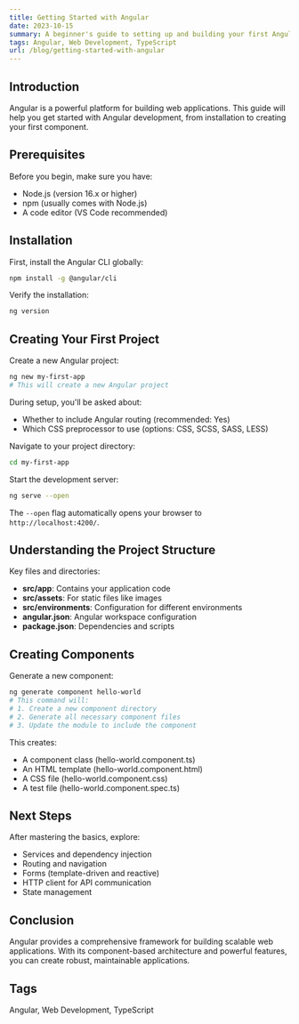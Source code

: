 ```yaml
---
title: Getting Started with Angular
date: 2023-10-15
summary: A beginner's guide to setting up and building your first Angular application.
tags: Angular, Web Development, TypeScript
url: /blog/getting-started-with-angular
---
```


## Introduction

Angular is a powerful platform for building web applications. This guide will help you get started with Angular development, from installation to creating your first component.

## Prerequisites

Before you begin, make sure you have:

- Node.js (version 16.x or higher)
- npm (usually comes with Node.js)
- A code editor (VS Code recommended)

## Installation

First, install the Angular CLI globally:

```bash data-user="user" data-host="localhost" class="command-line"
npm install -g @angular/cli
```

Verify the installation:

```bash data-user="user" data-host="localhost" class="command-line"
ng version
```

## Creating Your First Project

Create a new Angular project:

```bash data-line="2"
ng new my-first-app
# This will create a new Angular project
```

During setup, you'll be asked about:
- Whether to include Angular routing (recommended: Yes)
- Which CSS preprocessor to use (options: CSS, SCSS, SASS, LESS)

Navigate to your project directory:

```bash
cd my-first-app
```

Start the development server:

```bash data-user="user" data-host="localhost" class="command-line"
ng serve --open
```

The `--open` flag automatically opens your browser to `http://localhost:4200/`.

## Understanding the Project Structure

Key files and directories:

- **src/app**: Contains your application code
- **src/assets**: For static files like images
- **src/environments**: Configuration for different environments
- **angular.json**: Angular workspace configuration
- **package.json**: Dependencies and scripts

## Creating Components

Generate a new component:

```bash class="line-numbers" data-line="1,3-5"
ng generate component hello-world
# This command will:
# 1. Create a new component directory
# 2. Generate all necessary component files
# 3. Update the module to include the component
```

This creates:
- A component class (hello-world.component.ts)
- An HTML template (hello-world.component.html)
- A CSS file (hello-world.component.css)
- A test file (hello-world.component.spec.ts)

## Next Steps

After mastering the basics, explore:

- Services and dependency injection
- Routing and navigation
- Forms (template-driven and reactive)
- HTTP client for API communication
- State management

## Conclusion

Angular provides a comprehensive framework for building scalable web applications. With its component-based architecture and powerful features, you can create robust, maintainable applications.

## Tags

Angular, Web Development, TypeScript

